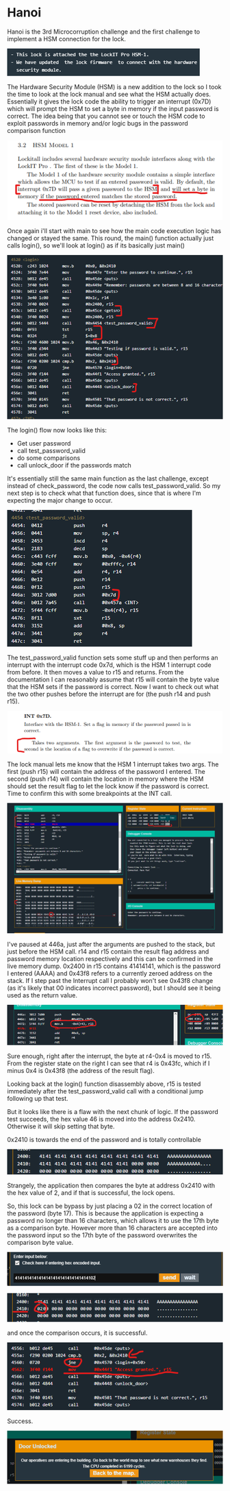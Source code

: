 # Hanoi

Hanoi is the 3rd Microcorruption challenge and the first challenge to implement a HSM connection for the lock.

![changes](Images/Hanoi/HAN-changes.png)

The Hardware Security Module (HSM) is a new addition to the lock so I took the time to look at the lock manual and see what the HSM actually does.
Essentially it gives the lock code the ability to trigger an interrupt (0x7D) which will prompt the HSM to set a byte in memory if the input password is correct.
The idea being that you cannot see or touch the HSM code to exploit passwords in memory and/or logic bugs in the password comparison function

![HSM info](Images/Hanoi/HAN-HSMinfo.png)


Once again i'll start with main to see how the main code execution logic has changed or stayed the same.
This round, the main() function actually just calls login(), so we'll look at login() as if its basically just main()


![main](Images/Hanoi/HAN-main.png)

The login() flow now looks like this:

- Get user password
- call test_password_valid
- do some comparisons
- call unlock_door if the passwords match

It's essentially still the same main function as the last challenge, except instead of check_password, the code now calls test_password_valid.
So my next step is to check what that function does, since that is where I'm expecting the major change to occur. 


![HSM call](Images/Hanoi/HAN-hsmcall.png)

The test_password_valid function sets some stuff up and then performs an interrupt with the interrupt code 0x7d, which is the HSM 1 interrupt code from before.
It then moves a value to r15 and returns. From the documentation I can reasonably assume that r15 will contain the byte value that the HSM sets if the password is correct.
Now I want to check out what the two other pushes before the interrupt are for (the push r14 and push r15).

![HSM args](Images/Hanoi/HAN-HSMargs.png)

The lock manual lets me know that the HSM 1 interrupt takes two args. The first (push r15) will contain the address of the password I entered. The second (push r14) will contain the location in memory where the HSM should set the result flag to let the lock know if the password is correct.
Time to confirm this with some breakpoints at the INT call.

![Interrupt breakpoint](Images/Hanoi/HAN-INT-BP.png)

I've paused at 446a, just after the arguments are pushed to the stack, but just before the HSM call.
r14 and r15 contain the result flag address and password memory location respectively and this can be confirmed in the live memory dump.
0x2400 in r15 contains 41414141, which is the password I entered (AAAA) and 0x43f8 refers to a currently zeroed address on the stack.
If I step past the Interrupt call I probably won't see 0x43f8 change (as it's likely that 00 indicates incorrect password), but I should see it being used as the return value.

![HSM return](Images/Hanoi/HAN-HSMreturn.png)

Sure enough, right after the interrupt, the byte at r4-0x4 is moved to r15. From the register state on the right I can see that r4 is 0x43fc, which if I minus 0x4 is 0x43f8 (the address of the result flag).

Looking back at the login() function disassembly above, r15 is tested immediately after the test_password_valid call with a conditional jump following up that test.

But it looks like there is a flaw with the next chunk of logic.
If the password test succeeds, the hex value 46 is moved into the address 0x2410. Otherwise it will skip setting that byte.

0x2410 is towards the end of the password and is totally controllable

![controlled byte](Images/Hanoi/HAN-controlledbyte.png)

Strangely, the application then compares the byte at address 0x2410 with the hex value of 2, and if that is successful, the lock opens.

So, this lock can be bypass by just placing a 02 in the correct location of the password (byte 17).
This is because the application is expecting a password no longer than 16 characters, which allows it to use the 17th byte as a comparison byte.
However more than 16 characters are accepted into the password input so the 17th byte of the password overwrites the comparison byte value.

![payload](Images/Hanoi/HAN-payload.png)

![overwritten](Images/Hanoi/HAN-overwritten.png)

and once the comparison occurs, it is successful.

![good comparison](Images/Hanoi/HAN-goodcomp.png)

Success.


![success](Images/Hanoi/HAN-success.png)

